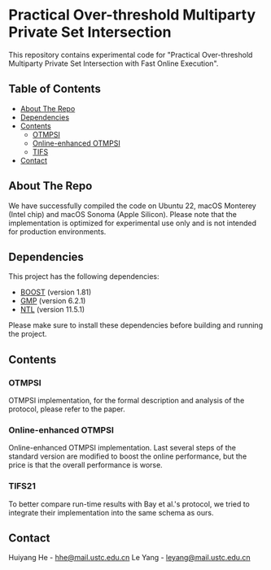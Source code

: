 # Practical Over-threshold Multiparty Private Set Intersection

This repository contains experimental code for "Practical Over-threshold Multiparty Private Set Intersection with Fast Online Execution". 

## Table of Contents

- [About The Repo](#about-the-repo)
- [Dependencies](#dependencies)
- [Contents](#contents)
  - [OTMPSI](#otmpsi)
  - [Online-enhanced OTMPSI](#online-enhanced-otmpsi)
  - [TIFS](#tifs)
- [Contact](#contact)

## About The Repo

We have successfully compiled the code on Ubuntu 22, macOS Monterey (Intel chip) and macOS Sonoma (Apple Silicon). Please note that the implementation is optimized for experimental use only and is not intended for production environments.

## Dependencies

This project has the following dependencies:

- [BOOST](https://www.boost.org/) (version 1.81)
- [GMP](https://gmplib.org/) (version 6.2.1)
- [NTL](https://libntl.org/) (version 11.5.1)

Please make sure to install these dependencies before building and running the project.

## Contents

### OTMPSI

OTMPSI implementation, for the formal description and analysis of the protocol, please refer to the paper.

### Online-enhanced OTMPSI

Online-enhanced OTMPSI implementation. Last several steps of the standard version are modified to boost the online performance, but the price is that the overall performance is worse.

### TIFS21

To better compare run-time results with Bay et al.'s protocol, we tried to integrate their implementation into the same schema as ours. 

## Contact

Huiyang He - hhe@mail.ustc.edu.cn
Le Yang - leyang@mail.ustc.edu.cn
